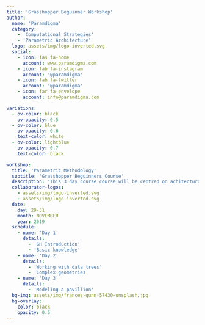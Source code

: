 ```yaml
---
title: 'Grasshopper Beguinner Workshop'
author:
  name: 'Paramdigma'
  category:
    - 'Computational Strategies'
    - 'Parametric Architecture'
  logo: assets/img/logo-inverted.svg
  social:
    - icon: fas fa-home
      account: www.paramdigma.com
    - icon: fab fa-instagram
      account: '@paramdigma'
    - icon: fab fa-twitter
      account: '@paramdigma'
    - icon: far fa-envelope
      account: info@paramdigma.com

variations:
  - ov-color: black
    ov-opacity: 0.5
  - ov-color: blue
    ov-opacity: 0.6
    text-color: white
  - ov-color: lightblue
    ov-opacity: 0.7
    text-color: black

workshop:
  title: 'Parametric Methodology'
  subtitle: 'Grasshopper Beguinners Course'
  description: 'This 3 day course course will be centred on achitectural design using parametric tools, specifically Rhino+Grasshopper. We will cover the basic use of the different components, and explain the main metodology...'
  collaborator-logos:
    - assets/img/logo-inverted.svg
    - assets/img/logo-inverted.svg
  date:
    day: 29-31
    month: NOVEMBER
    year: 2019
  schedule:
    - name: 'Day 1'
      details:
        - 'GH Introduction'
        - 'Basic knowledge'
    - name: 'Day 2'
      details:
        - 'Working with data trees'
        - 'Complex geometries'
    - name: 'Day 3'
      details:
        - 'Modeling a pavillion'
  bg-img: assets/img/frances-gunn-57430-unsplash.jpg
  bg-overlay:
    color: black
    opacity: 0.5
---
```

